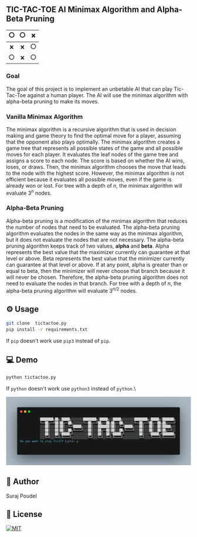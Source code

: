 ## TIC-TAC-TOE AI Minimax Algorithm and Alpha-Beta Pruning

|⭕|⭕|❌|
|:---:|:---:|:---:|
|❌|❌|⭕|
|⭕|❌|⭕|
### Goal
The goal of this project is to implement an unbetable AI that can play Tic-Tac-Toe against a human player. The AI will use the minimax algorithm with alpha-beta pruning to make its moves. 

### Vanilla Minimax Algorithm
The minimax algorithm is a recursive algorithm that is used in decision making and game theory to find the optimal move for a player, assuming that the opponent also plays optimally. The minimax algorithm creates a game tree that represents all possible states of the game and all possible moves for each player. It evaluates the leaf nodes of the game tree and assigns a score to each node. The score is based on whether the AI wins, loses, or draws. Then, the minimax algorithm chooses the move that leads to the node with the highest score. However, the minimax algorithm is not efficient because it evaluates all possible moves, even if the game is already won or lost. For tree with a depth of $n$, the minimax algorithm will evaluate $3^n$ nodes.

### Alpha-Beta Pruning
Alpha-beta pruning is a modification of the minimax algorithm that reduces the number of nodes that need to be evaluated. The alpha-beta pruning algorithm evaluates the nodes in the same way as the minimax algorithm, but it does not evaluate the nodes that are not necessary. The alpha-beta pruning algorithm keeps track of two values, **alpha** and **beta**. Alpha represents the best value that the maximizer currently can guarantee at that level or above. Beta represents the best value that the minimizer currently can guarantee at that level or above. If at any point, alpha is greater than or equal to beta, then the minimizer will never choose that branch because it will never be chosen. Therefore, the alpha-beta pruning algorithm does not need to evaluate the nodes in that branch. For tree with a depth of $n$, the alpha-beta pruning algorithm will evaluate $3^{n/2}$ nodes.

## ⚙ Usage
```bash
git clone  tictactoe.py
pip install -r requirements.txt
```
If `pip` doesn't work use `pip3` instead of `pip`.

## 💻 Demo
```bash
python tictactoe.py
```
If `python` doesn't work use `python3` instead of `python`.\

![Demo](res/demo.gif)

## 🚀 Author
Suraj Poudel

## 📝 License
[![MIT](https://img.shields.io/badge/License-MIT-blue.svg)](https://opensource.org/licenses/MIT)